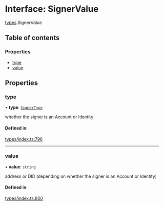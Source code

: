 # Interface: SignerValue

[types](../wiki/types).SignerValue

## Table of contents

### Properties

- [type](../wiki/types.SignerValue#type)
- [value](../wiki/types.SignerValue#value)

## Properties

### type

• **type**: [`SignerType`](../wiki/types.SignerType)

whether the signer is an Account or Identity

#### Defined in

[types/index.ts:796](https://github.com/PolymathNetwork/polymesh-sdk/blob/c6fe1be3/src/types/index.ts#L796)

___

### value

• **value**: `string`

address or DID (depending on whether the signer is an Account or Identity)

#### Defined in

[types/index.ts:800](https://github.com/PolymathNetwork/polymesh-sdk/blob/c6fe1be3/src/types/index.ts#L800)
